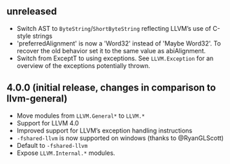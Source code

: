 ## unreleased

* Switch AST to `ByteString`/`ShortByteString` reflecting LLVM’s use
  of C-style strings
* 'preferredAlignment' is now a 'Word32' instead of 'Maybe Word32'. To
  recover the old behavior set it to the same value as abiAlignment.
* Switch from ExceptT to using exceptions.
  See `LLVM.Exception` for an overview of the exceptions potentially thrown.

## 4.0.0 (initial release, changes in comparison to llvm-general)

* Move modules from `LLVM.General*` to `LLVM.*`
* Support for LLVM 4.0
* Improved support for LLVM’s exception handling instructions
* `-fshared-llvm` is now supported on windows (thanks to @RyanGLScott)
* Default to `-fshared-llvm`
* Expose `LLVM.Internal.*` modules.
